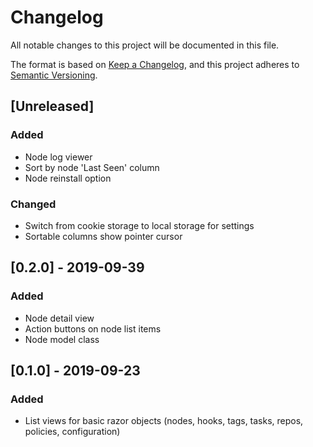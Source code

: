 # Changelog
All notable changes to this project will be documented in this file.

The format is based on [Keep a Changelog](https://keepachangelog.com/en/1.0.0/),
and this project adheres to [Semantic Versioning](https://semver.org/spec/v2.0.0.html).

## [Unreleased]
### Added
- Node log viewer
- Sort by node 'Last Seen' column
- Node reinstall option

### Changed
- Switch from cookie storage to local storage for settings
- Sortable columns show pointer cursor

## [0.2.0] - 2019-09-39
### Added
- Node detail view
- Action buttons on node list items
- Node model class

## [0.1.0] - 2019-09-23
### Added
- List views for basic razor objects (nodes, hooks, tags, tasks, repos, policies, configuration)

